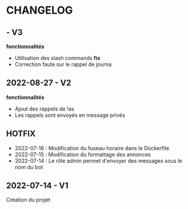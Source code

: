 # CHANGELOG

## - V3
**fonctionnalités**
* Utilisation des slash commands
**fix**
* Correction faute sur le rappel de journa

## 2022-08-27 - V2
**fonctionnalités**  
* Ajout des rappels de !as
* Les rappels sont envoyés en message privés

## HOTFIX
* 2022-07-16 : Modification du fuseau horaire dans le Dockerfile
* 2022-07-15 : Modification du formattage des annonces
* 2022-07-14 : Le rôle admin permet d'envoyer des messages sous le nom du bot

## 2022-07-14 - V1
Création du projet